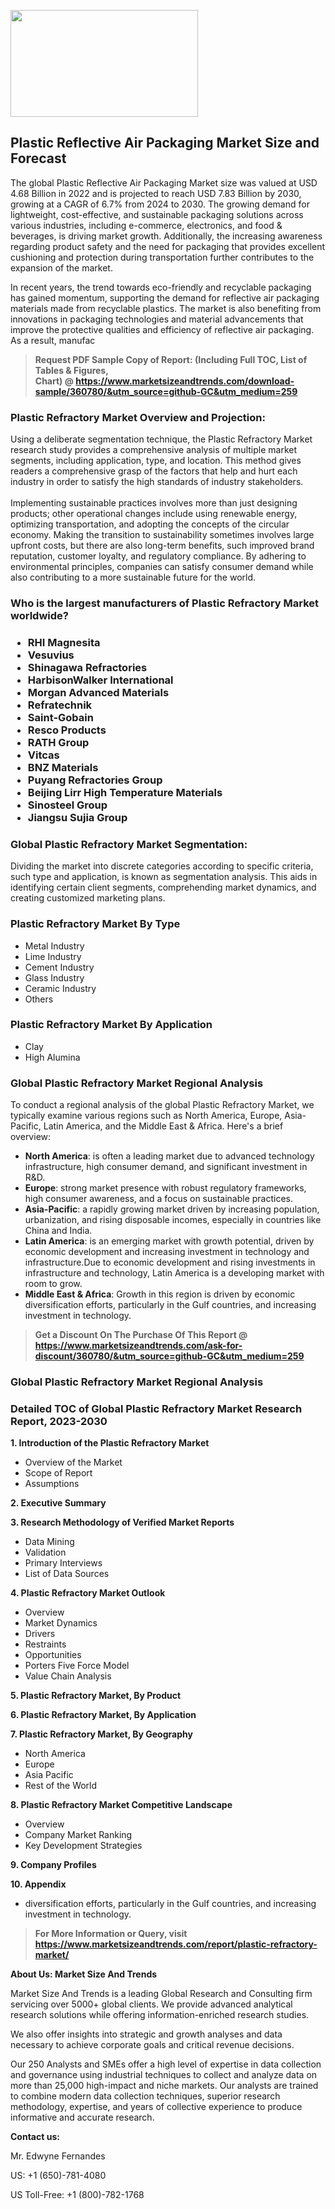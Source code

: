 <p><img class="alignnone size-medium wp-image-20088" src="https://ffe5etoiles.com/wp-content/uploads/2024/12/MST1-300x171.png" alt="" width="300" height="171" /></p><h2>Plastic Reflective Air Packaging Market Size and Forecast</h2><p>The global Plastic Reflective Air Packaging Market size was valued at USD 4.68 Billion in 2022 and is projected to reach USD 7.83 Billion by 2030, growing at a CAGR of 6.7% from 2024 to 2030. The growing demand for lightweight, cost-effective, and sustainable packaging solutions across various industries, including e-commerce, electronics, and food & beverages, is driving market growth. Additionally, the increasing awareness regarding product safety and the need for packaging that provides excellent cushioning and protection during transportation further contributes to the expansion of the market.</p><p>In recent years, the trend towards eco-friendly and recyclable packaging has gained momentum, supporting the demand for reflective air packaging materials made from recyclable plastics. The market is also benefiting from innovations in packaging technologies and material advancements that improve the protective qualities and efficiency of reflective air packaging. As a result, manufac</p><blockquote id="" class=""><strong>Request PDF Sample Copy of Report: (Including Full TOC, List of Tables &amp; Figures, Chart)&nbsp;@&nbsp;<strong><a href="https://www.marketsizeandtrends.com/download-sample/360780/&utm_source=github-GC&utm_medium=259" target="_blank">https://www.marketsizeandtrends.com/download-sample/360780/&utm_source=github-GC&utm_medium=259</a></strong></strong></blockquote><h3 id="" class="">Plastic Refractory Market&nbsp;Overview and Projection:</h3><p id="" class="">Using a deliberate segmentation technique, the Plastic Refractory Market research study provides a comprehensive analysis of multiple market segments, including application, type, and location. This method gives readers a comprehensive grasp of the factors that help and hurt each industry in order to satisfy the high standards of industry stakeholders. <br /> <br />Implementing sustainable practices involves more than just designing products; other operational changes include using renewable energy, optimizing transportation, and adopting the concepts of the circular economy. Making the transition to sustainability sometimes involves large upfront costs, but there are also long-term benefits, such improved brand reputation, customer loyalty, and regulatory compliance. By adhering to environmental principles, companies can satisfy consumer demand while also contributing to a more sustainable future for the world.</p><h3 id="" class="">Who is the largest manufacturers of&nbsp;Plastic Refractory Market worldwide?</h3><h3 class=""><p><ul><li>RHI Magnesita </li><li> Vesuvius </li><li> Shinagawa Refractories </li><li> HarbisonWalker International </li><li> Morgan Advanced Materials </li><li> Refratechnik </li><li> Saint-Gobain </li><li> Resco Products </li><li> RATH Group </li><li> Vitcas </li><li> BNZ Materials </li><li> Puyang Refractories Group </li><li> Beijing Lirr High Temperature Materials </li><li> Sinosteel Group </li><li> Jiangsu Sujia Group</li></ul></p></h3><h3 id="" class="">Global&nbsp;Plastic Refractory Market Segmentation:</h3><p id="" class="">Dividing the market into discrete categories according to specific criteria, such type and application, is known as segmentation analysis. This aids in identifying certain client segments, comprehending market dynamics, and creating customized marketing plans.</p><h3 id="" class="">Plastic Refractory Market&nbsp;By Type</h3><p><p><ul><li>Metal Industry</li><li> Lime Industry</li><li> Cement Industry</li><li> Glass Industry</li><li> Ceramic Industry</li><li> Others</p></li></ul></p></p><h3 id="" class="">Plastic Refractory Market&nbsp;By Application</h3><p class=""><p><ul><li>Clay</li><li> High Alumina</li></ul></p></p><h3 id="" class="">Global Plastic Refractory Market Regional Analysis</h3><p id="" class="">To conduct a regional analysis of the global Plastic Refractory Market, we typically examine various regions such as North America, Europe, Asia-Pacific, Latin America, and the Middle East &amp; Africa. Here's a brief overview:</p><ul><li><strong>North America</strong>: is often a leading market due to advanced technology infrastructure, high consumer demand, and significant investment in R&amp;D.</li><li><strong>Europe</strong>: strong market presence with robust regulatory frameworks, high consumer awareness, and a focus on sustainable practices.</li><li><strong>Asia-Pacific</strong>: a rapidly growing market driven by increasing population, urbanization, and rising disposable incomes, especially in countries like China and India.</li><li><strong>Latin America</strong>: is an emerging market with growth potential, driven by economic development and increasing investment in technology and infrastructure.Due to economic development and rising investments in infrastructure and technology, Latin America is a developing market with room to grow.</li><li><strong>Middle East &amp; Africa</strong>: Growth in this region is driven by economic diversification efforts, particularly in the Gulf countries, and increasing investment in technology.</li></ul><blockquote id="" class=""><strong>Get a Discount On The Purchase Of This Report @ <strong><a href="https://www.marketsizeandtrends.com/ask-for-discount/360780/&utm_source=github-GC&utm_medium=259" target="_blank">https://www.marketsizeandtrends.com/ask-for-discount/360780/&utm_source=github-GC&utm_medium=259</a></strong></strong></blockquote><h3 id="" class="">Global Plastic Refractory Market Regional Analysis</h3><h3 id="" class="">Detailed TOC of Global Plastic Refractory Market Research Report, 2023-2030</h3><p id="" class=""><strong>1. Introduction of the Plastic Refractory Market</strong></p><ul><li>Overview of the Market</li><li>Scope of Report</li><li>Assumptions</li></ul><p id="" class=""><strong>2. Executive Summary</strong></p><p id="" class=""><strong>3. Research Methodology of Verified Market Reports</strong></p><ul><li>Data Mining</li><li>Validation</li><li>Primary Interviews</li><li>List of Data Sources</li></ul><p id="" class=""><strong>4. Plastic Refractory Market Outlook</strong></p><ul><li>Overview</li><li>Market Dynamics</li><li>Drivers</li><li>Restraints</li><li>Opportunities</li><li>Porters Five Force Model</li><li>Value Chain Analysis</li></ul><p id="" class=""><strong>5. Plastic Refractory Market, By Product</strong></p><p id="" class=""><strong>6. Plastic Refractory Market, By Application</strong></p><p id="" class=""><strong>7. Plastic Refractory Market, By Geography</strong></p><ul><li>North America</li><li>Europe</li><li>Asia Pacific</li><li>Rest of the World</li></ul><p id="" class=""><strong>8. Plastic Refractory Market Competitive Landscape</strong></p><ul><li>Overview</li><li>Company Market Ranking</li><li>Key Development Strategies</li></ul><p id="" class=""><strong>9. Company Profiles</strong></p><p id="" class=""><strong>10. Appendix</strong></p><ul><li>diversification efforts, particularly in the Gulf countries, and increasing investment in technology.</li></ul><blockquote id="" class=""><strong>For More Information or Query, visit <strong><strong><a href="https://www.marketsizeandtrends.com/report/plastic-refractory-market/" target="_blank">https://www.marketsizeandtrends.com/report/plastic-refractory-market/</a></strong></strong></strong></blockquote><p id="" class=""><strong>About Us: Market Size And Trends</strong></p><p id="" class="">Market Size And Trends is a leading Global Research and Consulting firm servicing over 5000+ global clients. We provide advanced analytical research solutions while offering information-enriched research studies.</p><p id="" class="">We also offer insights into strategic and growth analyses and data necessary to achieve corporate goals and critical revenue decisions.</p><p id="" class="">Our 250 Analysts and SMEs offer a high level of expertise in data collection and governance using industrial techniques to collect and analyze data on more than 25,000 high-impact and niche markets. Our analysts are trained to combine modern data collection techniques, superior research methodology, expertise, and years of collective experience to produce informative and accurate research.</p><p id="" class=""><strong>Contact us:</strong></p><p id="" class="">Mr. Edwyne Fernandes</p><p id="" class="">US: +1 (650)-781-4080</p><p id="" class="">US Toll-Free: +1 (800)-782-1768</p>
